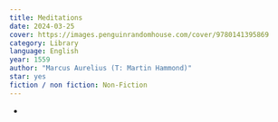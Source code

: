 ```yaml
---
title: Meditations
date: 2024-03-25
cover: https://images.penguinrandomhouse.com/cover/9780141395869
category: Library
language: English
year: 1559
author: "Marcus Aurelius (T: Martin Hammond)"
star: yes
fiction / non fiction: Non-Fiction
---
```

-